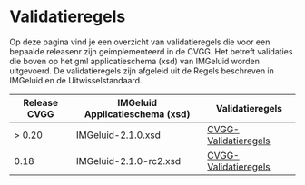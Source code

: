 # Validatieregels

Op deze pagina vind je een overzicht van validatieregels die voor een bepaalde releasenr zijn geimplementeerd in de CVGG. Het betreft validaties die boven op het gml applicatieschema (xsd) van IMGeluid worden uitgevoerd. De validatieregels zijn afgeleid uit de Regels beschreven in IMGeluid en de Uitwisselstandaard. 


|  Release CVGG |IMGeluid Applicatieschema (xsd) | Validatieregels | 
| ------------ | ------------ | ------------ |
| > 0.20  | IMGeluid-2.1.0.xsd  | [CVGG-Validatieregels](https://github.com/rivm-syso/CVGG/blob/main/validatieregels/CVGG-Validatieregels.md)| 
| 0.18  | IMGeluid-2.1.0-rc2.xsd  | [CVGG-Validatieregels](https://github.com/rivm-syso/CVGG/blob/main/validatieregels/CVGG-Validatieregels.md)| 
